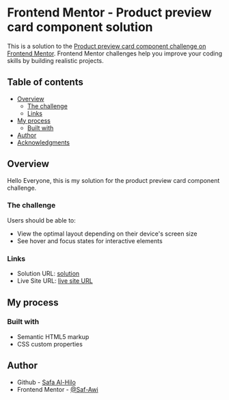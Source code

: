 # Frontend Mentor - Product preview card component solution

This is a solution to the [Product preview card component challenge on Frontend Mentor](https://www.frontendmentor.io/challenges/product-preview-card-component-GO7UmttRfa). Frontend Mentor challenges help you improve your coding skills by building realistic projects. 

## Table of contents

- [Overview](#overview)
  - [The challenge](#the-challenge)
  - [Links](#links)
- [My process](#my-process)
  - [Built with](#built-with)
- [Author](#author)
- [Acknowledgments](#acknowledgments)


## Overview
Hello Everyone, this is my solution for the product preview card component challenge.

### The challenge

Users should be able to:

- View the optimal layout depending on their device's screen size
- See hover and focus states for interactive elements


### Links

- Solution URL: [solution](https://github.com/Saf-Awi/product-preview-card-component)
- Live Site URL: [live site URL](https://saf-awi.github.io/product-preview-card-component/)

## My process

### Built with

- Semantic HTML5 markup
- CSS custom properties




## Author

- Github - [Safa Al-Hilo](https://github.com/Saf-Awi)
- Frontend Mentor - [@Saf-Awi](https://www.frontendmentor.io/profile/Saf-Awi)




